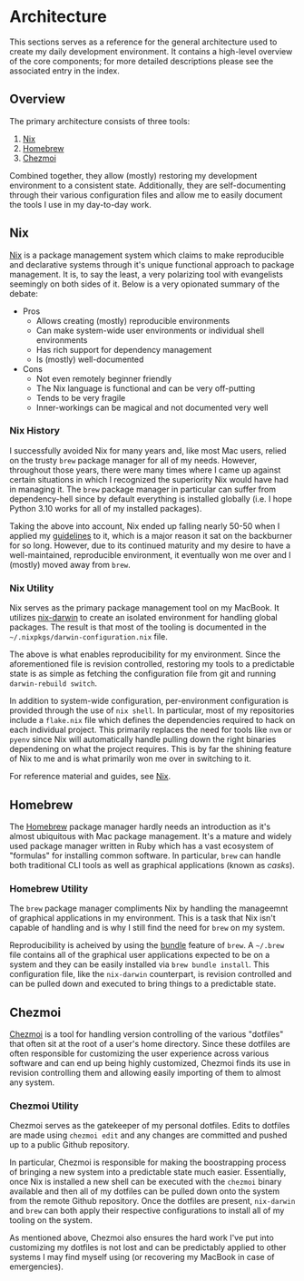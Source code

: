 # Architecture

This sections serves as a reference for the general architecture used to create
my daily development environment. It contains a high-level overview of the core
components; for more detailed descriptions please see the associated entry in
the index.

## Overview

The primary architecture consists of three tools:

1. [Nix](#nix)
1. [Homebrew](#homebrew)
1. [Chezmoi](#chezmoi)

Combined together, they allow (mostly) restoring my development environment to a
consistent state. Additionally, they are self-documenting through their various
configuration files and allow me to easily document the tools I use in my
day-to-day work.

## Nix

[Nix][@1] is a package management system which claims to make reproducible and
declarative systems through it's unique functional approach to package
management. It is, to say the least, a very polarizing tool with evangelists
seemingly on both sides of it. Below is a very opionated summary of the debate:

- Pros
  - Allows creating (mostly) reproducible environments
  - Can make system-wide user environments or individual shell environments
  - Has rich support for dependency management
  - Is (mostly) well-documented
- Cons
  - Not even remotely beginner friendly
  - The Nix language is functional and can be very off-putting
  - Tends to be very fragile
  - Inner-workings can be magical and not documented very well

### Nix History

I successfully avoided Nix for many years and, like most Mac users, relied on
the trusty `brew` package manager for all of my needs. However, throughout those
years, there were many times where I came up against certain situations in which
I recognized the superiority Nix would have had in managing it. The `brew`
package manager in particular can suffer from dependency-hell since by default
everything is installed globally (i.e. I hope Python 3.10 works for all of my
installed packages).

Taking the above into account, Nix ended up falling nearly 50-50 when I applied
my [guidelines][@2] to it, which is a major reason it sat on the backburner for
so long. However, due to its continued maturity and my desire to have a
well-maintained, reproducible environment, it eventually won me over and I
(mostly) moved away from `brew`.

### Nix Utility

Nix serves as the primary package management tool on my MacBook. It utilizes
[nix-darwin][@3] to create an isolated environment for handling global packages.
The result is that most of the tooling is documented in the
`~/.nixpkgs/darwin-configuration.nix` file.

The above is what enables reproducibility for my environment. Since the
aforementioned file is revision controlled, restoring my tools to a predictable
state is as simple as fetching the configuration file from git and running
`darwin-rebuild switch`.

In addition to system-wide configuration, per-environment configuration is
provided through the use of `nix shell`. In particular, most of my repositories
include a `flake.nix` file which defines the dependencies required to hack on
each individual project. This primarily replaces the need for tools like `nvm`
or `pyenv` since Nix will automatically handle pulling down the right binaries
dependening on what the project requires. This is by far the shining feature of
Nix to me and is what primarily won me over in switching to it.

For reference material and guides, see [Nix][@4].

## Homebrew

The [Homebrew][@5] package manager hardly needs an introduction as it's almost
ubiquitous with Mac package management. It's a mature and widely used package
manager written in Ruby which has a vast ecosystem of "formulas" for installing
common software. In particular, `brew` can handle both traditional CLI tools as
well as graphical applications (known as *casks*).

### Homebrew Utility

The `brew` package manager compliments Nix by handling the manageemnt of
graphical applications in my environment. This is a task that Nix isn't capable
of handling and is why I still find the need for `brew` on my system.

Reproducibility is acheived by using the [bundle][@6] feature of `brew`. A
`~/.brew` file contains all of the graphical user applications expected to be on
a system and they can be easily installed via `brew bundle install`. This
configuration file, like the `nix-darwin` counterpart, is revision controlled
and can be pulled down and executed to bring things to a predictable state.

## Chezmoi

[Chezmoi][@7] is a tool for handling version controlling of the various
"dotfiles" that often sit at the root of a user's home directory. Since these
dotfiles are often responsible for customizing the user experience across
various software and can end up being highly customized, Chezmoi finds its use
in revision controlling them and allowing easily importing of them to almost any
system.

### Chezmoi Utility

Chezmoi serves as the gatekeeper of my personal dotfiles. Edits to dotfiles are
made using `chezmoi edit` and any changes are committed and pushed up to a
public Github repository.

In particular, Chezmoi is responsible for making the boostrapping process of
bringing a new system into a predictable state much easier. Essentially, once
Nix is installed a new shell can be executed with the `chezmoi` binary available
and then all of my dotfiles can be pulled down onto the system from the remote
Github repository. Once the dotfiles are present, `nix-darwin` and `brew` can
both apply their respective configurations to install all of my tooling on the
system.

As mentioned above, Chezmoi also ensures the hard work I've put into customizing
my dotfiles is not lost and can be predictably applied to other systems I may
find myself using (or recovering my MacBook in case of emergencies).

[@1]: https://nixos.org/
[@2]: index.md#guidelines
[@3]: https://github.com/LnL7/nix-darwin
[@4]: tools/nix/index.md
[@5]: https://brew.sh/
[@6]: https://github.com/Homebrew/homebrew-bundle
[@7]: https://www.chezmoi.io/
